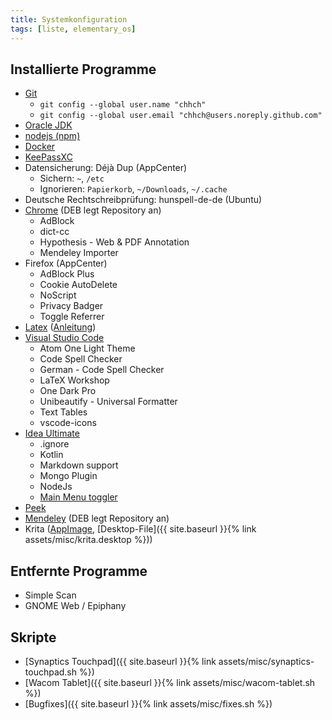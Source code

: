 ```yaml
---
title: Systemkonfiguration
tags: [liste, elementary_os]
---
```


## Installierte Programme

-   [Git](https://git-scm.com/download/linux)
    -   `git config --global user.name "chhch"`
    -   `git config --global user.email "chhch@users.noreply.github.com"`
-   [Oracle JDK](https://launchpad.net/~webupd8team/+archive/ubuntu/java)
-   [nodejs (npm)](https://docs.npmjs.com/downloading-and-installing-node-js-and-npm#using-a-node-version-manager-to-install-nodejs-and-npm)
-   [Docker](https://docs.docker.com/engine/installation/linux/docker-ce/ubuntu/)
-   [KeePassXC](https://launchpad.net/~phoerious/+archive/ubuntu/keepassxc)
-   Datensicherung: Déjà Dup (AppCenter)
    -   Sichern: `~`, `/etc`
    -   Ignorieren: `Papierkorb`, `~/Downloads`, `~/.cache`
-   Deutsche Rechtschreibprüfung: hunspell-de-de (Ubuntu)
-   [Chrome](https://www.google.com/intl/de/chrome/browser/desktop/index.html) (DEB legt Repository an)
    -   AdBlock
    -   dict-cc
    -   Hypothesis - Web & PDF Annotation
    -   Mendeley Importer
-   Firefox (AppCenter)
    -   AdBlock Plus
    -   Cookie AutoDelete
    -   NoScript
    -   Privacy Badger
    -   Toggle Referrer
-   [Latex](https://launchpad.net/~jonathonf/+archive/ubuntu/texlive) ([Anleitung](https://wiki.ubuntuusers.de/TeX_Live/))
-   [Visual Studio Code](https://code.visualstudio.com/Download)
    -   Atom One Light Theme
    -   Code Spell Checker
    -   German - Code Spell Checker
    -   LaTeX Workshop
    -   One Dark Pro
    -   Unibeautify - Universal Formatter
    -   Text Tables
    -   vscode-icons
-   [Idea Ultimate](https://github.com/JonasGroeger/jetbrains-ppa)
    -   .ignore
    -   Kotlin
    -   Markdown support
    -   Mongo Plugin
    -   NodeJs
    -   [Main Menu toggler](https://plugins.jetbrains.com/plugin/7297-main-menu-toggler)
-   [Peek](https://code.launchpad.net/~peek-developers/+archive/ubuntu/stable)
-   [Mendeley](https://www.mendeley.com/guides/download-mendeley-desktop/ubuntu/instructions) (DEB legt Repository an)
-   Krita ([AppImage](https://launchpad.net/~kritalime/+archive/ubuntu/ppa), [Desktop-File]({{ site.baseurl }}{% link assets/misc/krita.desktop %}))

## Entfernte Programme

-   Simple Scan
-   GNOME Web / Epiphany

## Skripte

-   [Synaptics Touchpad]({{ site.baseurl }}{% link assets/misc/synaptics-touchpad.sh %})
-   [Wacom Tablet]({{ site.baseurl }}{% link assets/misc/wacom-tablet.sh %})
-   [Bugfixes]({{ site.baseurl }}{% link assets/misc/fixes.sh %})
